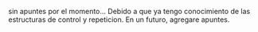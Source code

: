 sin apuntes por el momento...
Debido a que ya tengo conocimiento de las estructuras de control y repeticion.
En un futuro, agregare apuntes.